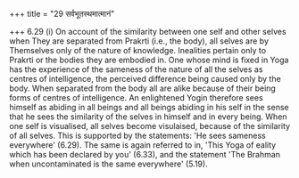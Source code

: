 +++
title = "29 सर्वभूतस्थमात्मानं"

+++
6.29 (i) On account of the similarity between one self and other selves when They are separated from Prakrti (i.e., the body), all selves are by Themselves only of the nature of knowledge. Inealities pertain only to Prakrti or the bodies they are embodied in. One whose mind is fixed in Yoga has the experience of the sameness of the nature of all the selves as centres of intelligence, the perceived difference being caused only by the body. When separated from the body all are alike because of their being forms of centres of intelligence. An enlightened Yogin therefore sees himself as abiding in all beings and all beings abiding in his self in the sense that he sees the similarity of the selves in himself and in every being. When one self is visualised, all selves become visulaised,
because of the similarity of all selves. This is supported by the statements: 'He sees sameness everywhere' (6.29). The same is again referred to in, 'This Yoga of eality which has been declared by you'
(6.33), and the statement 'The Brahman when uncontaminated is the same everywhere' (5.19).
